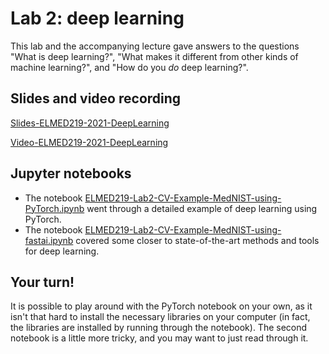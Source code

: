 # Lab 2: deep learning

This lab and the accompanying lecture gave answers to the questions "What is deep learning?", "What makes it different from other kinds of machine learning?", and "How do you _do_ deep learning?". 


## Slides and video recording

[Slides-ELMED219-2021-DeepLearning](https://hvl365-my.sharepoint.com/:p:/g/personal/allu_hvl_no/EYPRBRpecP1IjEM5uluMJ_EB94EvEW7WkjAUHulbJ47IyQ?e=3XqTQb)

[Video-ELMED219-2021-DeepLearning](tba)

## Jupyter notebooks

* The notebook [ELMED219-Lab2-CV-Example-MedNIST-using-PyTorch.ipynb](./ELMED219-Lab2-CV-Example-MedNIST-using-PyTorch.ipynb) went through a detailed example of deep learning using PyTorch. 
* The notebook [ELMED219-Lab2-CV-Example-MedNIST-using-fastai.ipynb](./ELMED219-Lab2-CV-CV-Example-MedNIST-using-fastai.ipynb) covered some closer to state-of-the-art methods and tools for deep learning. 

## Your turn! 

It is possible to play around with the PyTorch notebook on your own, as it isn't that hard to install the necessary libraries on your computer (in fact, the libraries are installed by running through the notebook). The second notebook is a little more tricky, and you may want to just read through it. 
